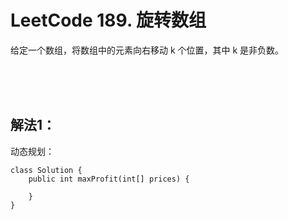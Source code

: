 #    LeetCode 189. 旋转数组

给定一个数组，将数组中的元素向右移动 k 个位置，其中 k 是非负数。</br>


</br></br></br>
##    解法1：
动态规划：
```
class Solution {
    public int maxProfit(int[] prices) {
       
    }
}
```
